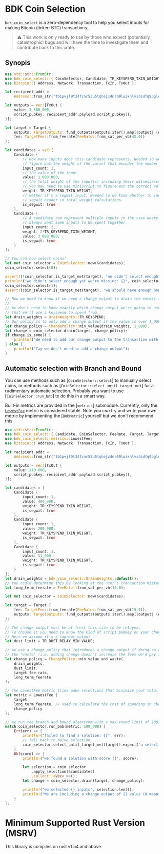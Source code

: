 # BDK Coin Selection

`bdk_coin_select` is a zero-dependency tool to help you select inputs for making Bitcoin (ticker: BTC) transactions.

> ⚠ This work is only ready to use by those who expect (potentially catastrophic) bugs and will have
> the time to investigate them and contribute back to this crate.

## Synopis

```rust
use std::str::FromStr;
use bdk_coin_select::{ CoinSelector, Candidate, TR_KEYSPEND_TXIN_WEIGHT, Drain, FeeRate, Target, ChangePolicy, TargetOutputs, TargetFee, DrainWeights};
use bitcoin::{ Address, Network, Transaction, TxIn, TxOut };

let recipient_addr = 
    Address::from_str("tb1pvjf9t34fznr53u5tqhejz4nr69luzkhlvsdsdfq9pglutrpve2xq7hps46").unwrap();

let outputs = vec![TxOut {
    value: 3_500_000,
    script_pubkey: recipient_addr.payload.script_pubkey(),
}];

let target = Target {
    outputs: TargetOutputs::fund_outputs(outputs.iter().map(|output| (output.weight() as u32, output.value))),
    fee: TargetFee::from_feerate(FeeRate::from_sat_per_vb(42.0))
};

let candidates = vec![
    Candidate {
        // How many inputs does this candidate represents. Needed so we can 
        // figure out the weight of the varint that encodes the number of inputs
        input_count: 1,
        // the value of the input
        value: 1_000_000,
        // the total weight of the input(s) including their witness/scriptSig
        // you may need to use miniscript to figure out the correct value here.
        weight: TR_KEYSPEND_TXIN_WEIGHT,
        // wether it's a segwit input. Needed so we know whether to include the
        // segwit header in total weight calculations.
        is_segwit: true
    },
    Candidate {
        // A candidate can represent multiple inputs in the case where you 
        // always want some inputs to be spent together.
        input_count: 2,
        weight: 2*TR_KEYSPEND_TXIN_WEIGHT,
        value: 3_000_000,
        is_segwit: true
    }
];

// You can now select coins!
let mut coin_selector = CoinSelector::new(&candidates);
coin_selector.select(0);

assert!(!coin_selector.is_target_met(target), "we didn't select enough");
println!("we didn't select enough yet we're missing: {}", coin_selector.missing(target));
coin_selector.select(1);
assert!(coin_selector.is_target_met(target), "we should have enough now");

// Now we need to know if we need a change output to drain the excess if we overshot too much
//
// We don't need to know exactly which change output we're going to use yet but we assume it's a taproot output
// that we'll use a keyspend to spend from.
let drain_weights = DrainWeights::TR_KEYSPEND; 
// Our policy is to only add a change output if the value is over 1_000 sats
let change_policy = ChangePolicy::min_value(drain_weights, 1_000);
let change = coin_selector.drain(target, change_policy);
if change.is_some() {
    println!("We need to add our change output to the transaction with {} value", change.value);
} else {
    println!("Yay we don't need to add a change output");
}
```

## Automatic selection with Branch and Bound

You can use methods such as [`CoinSelector::select`] to manually select coins, or methods such as
[`CoinSelector::select_until_target_met`] for a rudimentary automatic selection. Probably you want
to use [`CoinSelector::run_bnb`] to do this in a smart way.

Built-in metrics are provided in the [`metrics`] submodule. Currently, only the
[`LowestFee`](metrics::LowestFee) metric is considered stable. Note you *can* try and write your own
metric by implementing the [`BnbMetric`] yourself but we don't recommend this.

```rust
use std::str::FromStr;
use bdk_coin_select::{ Candidate, CoinSelector, FeeRate, Target, TargetFee, TargetOutputs, ChangePolicy, TR_KEYSPEND_TXIN_WEIGHT, TR_DUST_RELAY_MIN_VALUE};
use bdk_coin_select::metrics::LowestFee;
use bitcoin::{ Address, Network, Transaction, TxIn, TxOut };

let recipient_addr =
    Address::from_str("tb1pvjf9t34fznr53u5tqhejz4nr69luzkhlvsdsdfq9pglutrpve2xq7hps46").unwrap();

let outputs = vec![TxOut {
    value: 210_000,
    script_pubkey: recipient_addr.payload.script_pubkey(),
}];

let candidates = [
    Candidate {
        input_count: 1,
        value: 400_000,
        weight: TR_KEYSPEND_TXIN_WEIGHT,
        is_segwit: true
    },
    Candidate {
        input_count: 1,
        value: 200_000,
        weight: TR_KEYSPEND_TXIN_WEIGHT,
        is_segwit: true
    },
    Candidate {
        input_count: 1,
        value: 11_000,
        weight: TR_KEYSPEND_TXIN_WEIGHT,
        is_segwit: true
    }
];
let drain_weights = bdk_coin_select::DrainWeights::default();
// You could determine this by looking at the user's transaction history and taking an average of the feerate.
let long_term_feerate = FeeRate::from_sat_per_vb(10.0);

let mut coin_selector = CoinSelector::new(&candidates);

let target = Target {
    fee: TargetFee::from_feerate(FeeRate::from_sat_per_vb(15.0)),
    outputs: TargetOutputs::fund_outputs(outputs.iter().map(|output| (output.weight() as u32, output.value))),
};

// The change output must be at least this size to be relayed.
// To choose it you need to know the kind of script pubkey on your change txout.
// Here we assume it's a taproot output
let dust_limit = TR_DUST_RELAY_MIN_VALUE;

// We use a change policy that introduces a change output if doing so reduces
// the "waste" (i.e. adding change doesn't increase the fees we'd pay if we factor in the cost to spend the output later on).
let change_policy = ChangePolicy::min_value_and_waste(
    drain_weights,
    dust_limit,
    target.fee.rate,
    long_term_feerate,
);

// The LowestFee metric tries make selections that minimize your total fees paid over time.
let metric = LowestFee {
    target,
    long_term_feerate, // used to calculate the cost of spending th change output if the future
    change_policy
};

// We run the branch and bound algorithm with a max round limit of 100,000.
match coin_selector.run_bnb(metric, 100_000) {
    Err(err) => {
        println!("failed to find a solution: {}", err);
        // fall back to naive selection
        coin_selector.select_until_target_met(target).expect("a selection was impossible!");
    }
    Ok(score) => {
        println!("we found a solution with score {}", score);

        let selection = coin_selector
            .apply_selection(&candidates)
            .collect::<Vec<_>>();
        let change = coin_selector.drain(target, change_policy);

        println!("we selected {} inputs", selection.len());
        println!("We are including a change output of {} value (0 means not change)", change.value);
    }
};

```

# Minimum Supported Rust Version (MSRV)

This library is compiles on rust v1.54 and above

